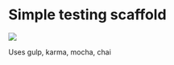 # Simple testing scaffold

![](https://travis-ci.org/robbieferrero/simple-test.svg?branch=master)

Uses gulp, karma, mocha, chai